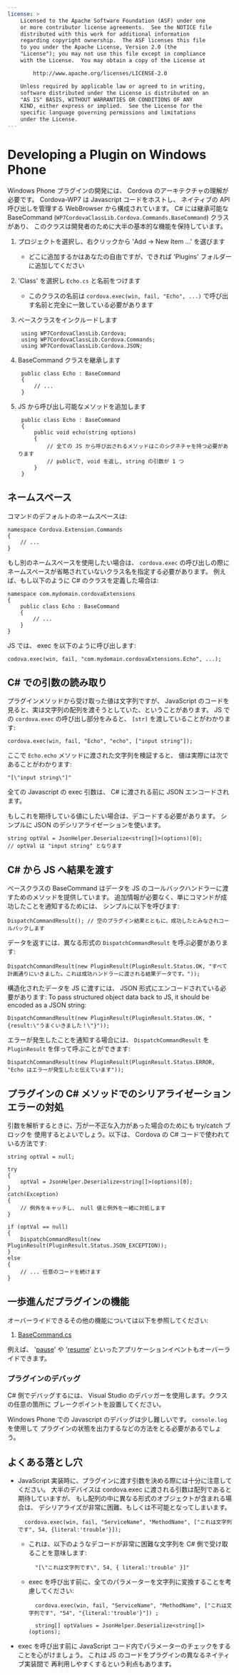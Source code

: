 ```yaml
---
license: >
    Licensed to the Apache Software Foundation (ASF) under one
    or more contributor license agreements.  See the NOTICE file
    distributed with this work for additional information
    regarding copyright ownership.  The ASF licenses this file
    to you under the Apache License, Version 2.0 (the
    "License"); you may not use this file except in compliance
    with the License.  You may obtain a copy of the License at

        http://www.apache.org/licenses/LICENSE-2.0

    Unless required by applicable law or agreed to in writing,
    software distributed under the License is distributed on an
    "AS IS" BASIS, WITHOUT WARRANTIES OR CONDITIONS OF ANY
    KIND, either express or implied.  See the License for the
    specific language governing permissions and limitations
    under the License.
---
```


Developing a Plugin on Windows Phone
====================================

Windows Phone プラグインの開発には、 Cordova のアーキテクチャの理解が必要です。
Cordova-WP7 は Javascript コードをホストし、
ネイティブの API 呼び出しを管理する WebBrowser から構成されています。
C# には継承可能な BaseCommand (`WP7CordovaClassLib.Cordova.Commands.BaseCommand`) クラスがあり、
このクラスは開発者のために大半の基本的な機能を保持しています。

1. プロジェクトを選択し、右クリックから 'Add -> New Item ...' を選びます
    - どこに追加するかはあなたの自由ですが、できれば 'Plugins' フォルダーに追加してください
2. 'Class' を選択し `Echo.cs` と名前をつけます
    - このクラスの名前は `cordova.exec(win, fail, "Echo", ...)` で呼び出す名前と完全に一致している必要があります
3. ベースクラスをインクルードします

        using WP7CordovaClassLib.Cordova;
        using WP7CordovaClassLib.Cordova.Commands;
        using WP7CordovaClassLib.Cordova.JSON;

4. BaseCommand クラスを継承します

        public class Echo : BaseCommand
        {
            // ...
        }

5. JS から呼び出し可能なメソッドを追加します

        public class Echo : BaseCommand
        {
            public void echo(string options)
            {
                // 全ての JS から呼び出されるメソッドはこのシグネチャを持つ必要があります
                // publicで, void を返し, string の引数が 1 つ
            }
        }

ネームスペース
----------

コマンドのデフォルトのネームスペースは:

    namespace Cordova.Extension.Commands
    {
        // ...
    }

もし別のネームスペースを使用したい場合は、 `cordova.exec` の呼び出しの際にネームスペースが省略されていないクラス名を指定する必要があります。
例えば、もし以下のように C# のクラスを定義した場合は:

    namespace com.mydomain.cordovaExtensions
    {
        public class Echo : BaseCommand
        {
            // ...
        }
    }

JS では、 exec を以下のように呼び出します:

    codova.exec(win, fail, "com.mydomain.cordovaExtensions.Echo", ...);

C# での引数の読み取り
----------------------------------

プラグインメソッドから受け取った値は文字列ですが、
JavaScript のコードを見ると、実は文字列の配列を渡そうとしていた、ということがあります。
JS での `cordova.exec` の呼び出し部分をみると、 `[str]` を渡していることがわかります:

    cordova.exec(win, fail, "Echo", "echo", ["input string"]);

ここで `Echo.echo` メソッドに渡された文字列を検証すると、
値は実際には次であることがわかります:

    "[\"input string\"]"

全ての Javascript の exec 引数は、 C# に渡される前に JSON エンコードされます。

もしこれを期待している値にしたい場合は、デコードする必要があります。
シンプルに JSON のデシリアライゼーションを使います。

    string optVal = JsonHelper.Deserialize<string[]>(options)[0];
    // optVal は "input string" となります

C# から JS へ結果を渡す
-----------------------------

ベースクラスの BaseCommand はデータを JS のコールバックハンドラーに渡すためのメソッドを提供しています。
追加情報が必要なく、単にコマンドが成功したことを通知するためには、
シンプルに以下を呼びます:

    DispatchCommandResult(); // 空のプラグイン結果とともに、成功したとみなされコールバックします

データを返すには、異なる形式の `DispatchCommandResult` を呼ぶ必要があります:

    DispatchCommandResult(new PluginResult(PluginResult.Status.OK, "すべて計画通りにいきました。これは成功ハンドラーに渡される結果データです。"));

構造化されたデータを JS に渡すには、 JSON 形式にエンコードされている必要があります:
To pass structured object data back to JS, it should be encoded as a JSON string:

    DispatchCommandResult(new PluginResult(PluginResult.Status.OK, "{result:\"うまくいきました！\"}"));

エラーが発生したことを通知する場合には、 `DispatchCommandResult` を `PluginResult` を伴って呼ぶことができます:

    DispatchCommandResult(new PluginResult(PluginResult.Status.ERROR, "Echo はエラーが発生したと伝えています"));

プラグインの C# メソッドでのシリアライゼーションエラーの対処
--------------------------------------------------------

引数を解析するときに、万が一不正な入力があった場合のためにも try/catch ブロックを
使用するとよいでしょう。以下は、 Cordova の C# コードで使われている方法です:

    string optVal = null;

    try 
    {
        optVal = JsonHelper.Deserialize<string[]>(options)[0];
    }
    catch(Exception)
    {
        // 例外をキャッチし、 null 値と例外を一緒に対処します
    }

    if (optVal == null)
    {
        DispatchCommandResult(new PluginResult(PluginResult.Status.JSON_EXCEPTION));
    }
    else
    {
        // ... 任意のコードを続けます
    }

一歩進んだプラグインの機能
-----------------------------

オーバーライドできるその他の機能については以下を参照してください:

1. [BaseCommand.cs](https://github.com/apache/incubator-cordova-wp7/blob/master/templates/standalone/cordovalib/Commands/BaseCommand.cs)

例えば、 '<a href="../../../cordova/events/events.pause.html">pause</a>' や '<a href="../../../cordova/events/events.resume.html">resume</a>' といったアプリケーションイベントもオーバーライドできます。

### プラグインのデバッグ

C# 側でデバッグするには、 Visual Studio のデバッガーを使用します。クラスの任意の箇所に
ブレークポイントを設置してください。

Windows Phone での Javascript のデバッグは少し難しいです。 `console.log` を使用して
プラグインの状態を出力するなどの方法をとる必要があるでしょう。

よくある落とし穴
---------------

- JavaScript 実装時に、プラグインに渡す引数を決める際には十分に注意してください。
  大半のデバイスは cordova.exec に渡される引数は配列であると期待していますが、
  もし配列の中に異なる形式のオブジェクトが含まれる場合は、
  デシリアライズが非常に困難、もしくは不可能となってしまいます。

        cordova.exec(win, fail, "ServiceName", "MethodName", ["これは文字列です", 54, {literal:'trouble'}]);

    - これは、以下のようなデコードが非常に困難な文字列を C# 側で受け取ることを意味します:

            "[\"これは文字列です\", 54, { literal:'trouble' }]"

    - exec を呼び出す前に、全てのパラメーターを文字列に変換することを考慮してください:

            cordova.exec(win, fail, "ServiceName", "MethodName", ["これは文字列です", "54", "{literal:'trouble'}"])	;

            string[] optValues = JsonHelper.Deserialize<string[]>(options);

- exec を呼び出す前に JavaScript コード内でパラメーターのチェックをすることを心がけましょう。
  これは JS のコードをプラグインの異なるネイティブ実装間で
  再利用しやすくするという利点もあります。

